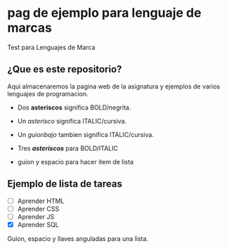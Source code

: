 # pag de ejemplo para lenguaje de marcas

Test para Lenguajes de Marca

## ¿Que es este repositorio?

Aqui almacenaremos la pagina web de la asignatura y ejemplos de varios lenguajes de programacion.

- Dos **asteriscos** significa BOLD/negrita.


- Un *asterisco* significa ITALIC/cursiva.


- Un _guionbajo_ tambien significa ITALIC/cursiva.


- Tres ***asteriscos*** para BOLD/ITALIC


- guion y espacio para hacer item de lista
 
 
 ## Ejemplo de lista de tareas
 
 - [ ] Aprender HTML
 - [ ] Aprender CSS
 - [ ] Aprender JS
 - [x] Aprender SQL
 
 Guion, espacio y llaves anguladas para una lista.
